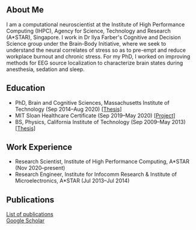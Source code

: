 ## About Me
I am a computational neuroscientist at the Institute of High Performance Computing (IHPC), Agency for Science, Technology and Research (A\*STAR), Singapore. I work in Dr Ilya Farber's Cognitive and Decision Science group under the Brain-Body Initiative, where we seek to understand the neural correlates of stress so as to pre-empt and reduce workplace burnout and chronic stress. For my PhD, I worked on improving methods for EEG source localization to characterize brain states during anesthesia, sedation and sleep. 

## Education
- PhD, Brain and Cognitive Sciences, Massachusetts Institute of Technology (Sep 2014&ndash;Aug 2020) [\[Thesis\]](https://dspace.mit.edu/handle/1721.1/129230)
- MIT Sloan Healthcare Certificate (Sep 2019&ndash;May 2020) [\[Project\]](https://mitsloan.mit.edu/sites/default/files/inline-files/H-Lab%202019%20-%20Boston%20Medical%20Center%20poster.pdf)
- BS, Physics, California Institute of Technology (Sep 2009&ndash;May 2013) [\[Thesis\]](https://thesis.library.caltech.edu/10705/)

## Work Experience
- Research Scientist, Institute of High Performance Computing, A\*STAR (Nov 2020&ndash;present)
- Research Engineer, Institute for Infocomm Research & Institute of Microelectronics, A\*STAR (Jul 2013&ndash;Jul 2014)

## Publications
[List of publications](https://gladiahotan.github.io/publications)  
[Google Scholar](https://scholar.google.com/citations?hl=en&user=r9zzv4EAAAAJ)



[comment]: # (## Curriculum Vitae)

